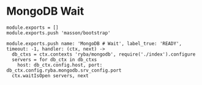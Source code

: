 
# MongoDB Wait

    module.exports = []
    module.exports.push 'masson/bootstrap'

    module.exports.push name: 'MongoDB # Wait', label_true: 'READY', timeout: -1, handler: (ctx, next) ->
      db_ctxs = ctx.contexts 'ryba/mongodb', require('./index').configure
      servers = for db_ctx in db_ctxs
        host: db_ctx.config.host, port: db_ctx.config.ryba.mongodb.srv_config.port
      ctx.waitIsOpen servers, next
